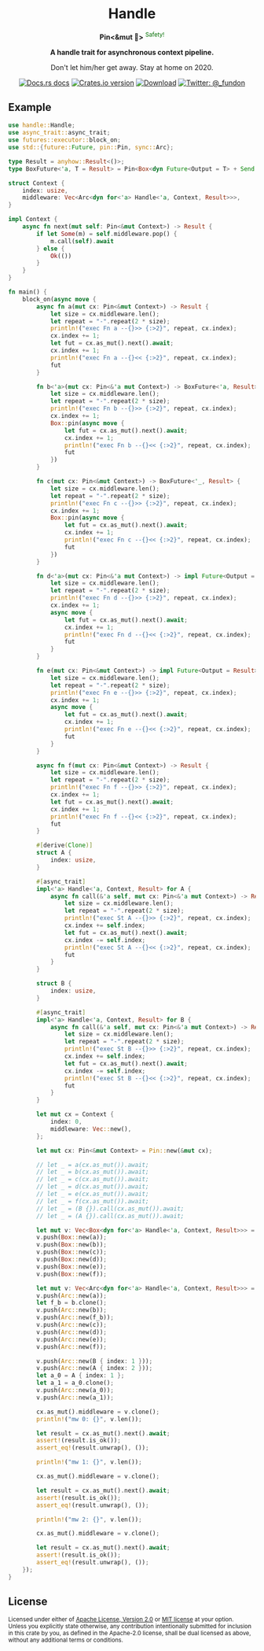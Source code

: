 <h1 align="center">Handle</h1>

<div align="center">
  <p><strong>Pin<&mut 🦀></strong> <sup style="color: #006e00">Safety!</sup></p>
  <p><strong>A handle trait for asynchronous context pipeline.</strong></p>
  <p>Don't let him/her get away. Stay at home on 2020.</p>
</div>

<div align="center">
  <!-- Docs.rs docs -->
  <a href="https://docs.rs/handle">
    <img src="https://img.shields.io/badge/docs-latest-blue.svg?style=flat-square"
      alt="Docs.rs docs" /></a>
  <!-- Crates version -->
  <a href="https://crates.io/crates/handle">
    <img src="https://img.shields.io/crates/v/handle.svg?style=flat-square"
    alt="Crates.io version" /></a>
  <!-- Downloads -->
  <a href="https://crates.io/crates/handle">
    <img src="https://img.shields.io/crates/d/handle.svg?style=flat-square"
      alt="Download" /></a>
  <!-- Twitter -->
  <a href="https://twitter.com/_fundon">
    <img src="https://img.shields.io/badge/twitter-@__fundon-blue.svg?style=flat-square" alt="Twitter: @_fundon" /></a>
</div>

## Example

```rust
use handle::Handle;
use async_trait::async_trait;
use futures::executor::block_on;
use std::{future::Future, pin::Pin, sync::Arc};

type Result = anyhow::Result<()>;
type BoxFuture<'a, T = Result> = Pin<Box<dyn Future<Output = T> + Send + 'a>>;

struct Context {
    index: usize,
    middleware: Vec<Arc<dyn for<'a> Handle<'a, Context, Result>>>,
}

impl Context {
    async fn next(mut self: Pin<&mut Context>) -> Result {
        if let Some(m) = self.middleware.pop() {
            m.call(self).await
        } else {
            Ok(())
        }
    }
}

fn main() {
    block_on(async move {
        async fn a(mut cx: Pin<&mut Context>) -> Result {
            let size = cx.middleware.len();
            let repeat = "-".repeat(2 * size);
            println!("exec Fn a --{}>> {:>2}", repeat, cx.index);
            cx.index += 1;
            let fut = cx.as_mut().next().await;
            cx.index += 1;
            println!("exec Fn a --{}<< {:>2}", repeat, cx.index);
            fut
        }

        fn b<'a>(mut cx: Pin<&'a mut Context>) -> BoxFuture<'a, Result> {
            let size = cx.middleware.len();
            let repeat = "-".repeat(2 * size);
            println!("exec Fn b --{}>> {:>2}", repeat, cx.index);
            cx.index += 1;
            Box::pin(async move {
                let fut = cx.as_mut().next().await;
                cx.index += 1;
                println!("exec Fn b --{}<< {:>2}", repeat, cx.index);
                fut
            })
        }

        fn c(mut cx: Pin<&mut Context>) -> BoxFuture<'_, Result> {
            let size = cx.middleware.len();
            let repeat = "-".repeat(2 * size);
            println!("exec Fn c --{}>> {:>2}", repeat, cx.index);
            cx.index += 1;
            Box::pin(async move {
                let fut = cx.as_mut().next().await;
                cx.index += 1;
                println!("exec Fn c --{}<< {:>2}", repeat, cx.index);
                fut
            })
        }

        fn d<'a>(mut cx: Pin<&'a mut Context>) -> impl Future<Output = Result> + 'a {
            let size = cx.middleware.len();
            let repeat = "-".repeat(2 * size);
            println!("exec Fn d --{}>> {:>2}", repeat, cx.index);
            cx.index += 1;
            async move {
                let fut = cx.as_mut().next().await;
                cx.index += 1;
                println!("exec Fn d --{}<< {:>2}", repeat, cx.index);
                fut
            }
        }

        fn e(mut cx: Pin<&mut Context>) -> impl Future<Output = Result> + '_ {
            let size = cx.middleware.len();
            let repeat = "-".repeat(2 * size);
            println!("exec Fn e --{}>> {:>2}", repeat, cx.index);
            cx.index += 1;
            async move {
                let fut = cx.as_mut().next().await;
                cx.index += 1;
                println!("exec Fn e --{}<< {:>2}", repeat, cx.index);
                fut
            }
        }

        async fn f(mut cx: Pin<&mut Context>) -> Result {
            let size = cx.middleware.len();
            let repeat = "-".repeat(2 * size);
            println!("exec Fn f --{}>> {:>2}", repeat, cx.index);
            cx.index += 1;
            let fut = cx.as_mut().next().await;
            cx.index += 1;
            println!("exec Fn f --{}<< {:>2}", repeat, cx.index);
            fut
        }

        #[derive(Clone)]
        struct A {
            index: usize,
        }

        #[async_trait]
        impl<'a> Handle<'a, Context, Result> for A {
            async fn call(&'a self, mut cx: Pin<&'a mut Context>) -> Result {
                let size = cx.middleware.len();
                let repeat = "-".repeat(2 * size);
                println!("exec St A --{}>> {:>2}", repeat, cx.index);
                cx.index += self.index;
                let fut = cx.as_mut().next().await;
                cx.index -= self.index;
                println!("exec St A --{}<< {:>2}", repeat, cx.index);
                fut
            }
        }

        struct B {
            index: usize,
        }

        #[async_trait]
        impl<'a> Handle<'a, Context, Result> for B {
            async fn call(&'a self, mut cx: Pin<&'a mut Context>) -> Result {
                let size = cx.middleware.len();
                let repeat = "-".repeat(2 * size);
                println!("exec St B --{}>> {:>2}", repeat, cx.index);
                cx.index += self.index;
                let fut = cx.as_mut().next().await;
                cx.index -= self.index;
                println!("exec St B --{}<< {:>2}", repeat, cx.index);
                fut
            }
        }

        let mut cx = Context {
            index: 0,
            middleware: Vec::new(),
        };

        let mut cx: Pin<&mut Context> = Pin::new(&mut cx);

        // let _ = a(cx.as_mut()).await;
        // let _ = b(cx.as_mut()).await;
        // let _ = c(cx.as_mut()).await;
        // let _ = d(cx.as_mut()).await;
        // let _ = e(cx.as_mut()).await;
        // let _ = f(cx.as_mut()).await;
        // let _ = (B {}).call(cx.as_mut()).await;
        // let _ = (A {}).call(cx.as_mut()).await;

        let mut v: Vec<Box<dyn for<'a> Handle<'a, Context, Result>>> = vec![];
        v.push(Box::new(a));
        v.push(Box::new(b));
        v.push(Box::new(c));
        v.push(Box::new(d));
        v.push(Box::new(e));
        v.push(Box::new(f));

        let mut v: Vec<Arc<dyn for<'a> Handle<'a, Context, Result>>> = vec![];
        v.push(Arc::new(a));
        let f_b = b.clone();
        v.push(Arc::new(b));
        v.push(Arc::new(f_b));
        v.push(Arc::new(c));
        v.push(Arc::new(d));
        v.push(Arc::new(e));
        v.push(Arc::new(f));

        v.push(Arc::new(B { index: 1 }));
        v.push(Arc::new(A { index: 2 }));
        let a_0 = A { index: 1 };
        let a_1 = a_0.clone();
        v.push(Arc::new(a_0));
        v.push(Arc::new(a_1));

        cx.as_mut().middleware = v.clone();
        println!("mw 0: {}", v.len());

        let result = cx.as_mut().next().await;
        assert!(result.is_ok());
        assert_eq!(result.unwrap(), ());

        println!("mw 1: {}", v.len());

        cx.as_mut().middleware = v.clone();

        let result = cx.as_mut().next().await;
        assert!(result.is_ok());
        assert_eq!(result.unwrap(), ());

        println!("mw 2: {}", v.len());

        cx.as_mut().middleware = v.clone();

        let result = cx.as_mut().next().await;
        assert!(result.is_ok());
        assert_eq!(result.unwrap(), ());
    });
}
```

## License

<sup>
Licensed under either of <a href="LICENSE-APACHE">Apache License, Version
2.0</a> or <a href="LICENSE-MIT">MIT license</a> at your option.
</sup>

<br>

<sub>
Unless you explicitly state otherwise, any contribution intentionally submitted
for inclusion in this crate by you, as defined in the Apache-2.0 license, shall
be dual licensed as above, without any additional terms or conditions.
</sub>
